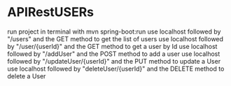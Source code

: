# APIRestUSERs
run project in terminal with mvn spring-boot:run
use localhost followed by "/users" and the GET method to get the list of users
use localhost followed by "/user/{userId}" and the GET method to get a user by Id
use localhost followed by "/addUser" and the POST method to add a user
use localhost followed by "/updateUser/{userId}" and the PUT method to update a User
use localhost followed by "deleteUser/{userId}" and the DELETE method to delete a User
